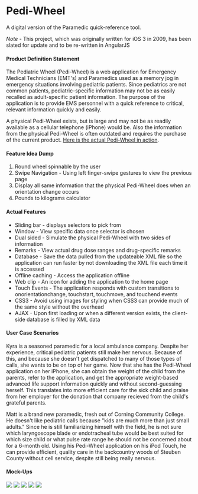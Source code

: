 # Pedi-Wheel
A digital version of the Paramedic quick-reference tool.

*Note* - This project, which was originally written for iOS 3 in 2009, has been slated for update and to be re-written in AngularJS

#### Product Definition Statement
The Pediatric Wheel (Pedi-Wheel) is a web application for Emergency Medical Technicians (EMT's) and Paramedics used as a memory jog in emergency situations involving pediatric patients. Since pediatrics are not common patients, pediatric-specific information may not be as easily recalled as adult-specific patient information. The purpose of the application is to provide EMS personnel with a quick reference to critical, relevant information quickly and easily.

A physical Pedi-Wheel exists, but is large and may not be as readily available as a cellular telephone (iPhone) would be. Also the information from the physical Pedi-Wheel is often outdated and requires the purchase of the current product. [Here is the actual Pedi-Wheel in action](https://vimeo.com/8114904).

#### Feature Idea Dump
1. Round wheel spinnable by the user
2. Swipe Navigation - Using left finger-swipe gestures to view the previous page
3. Display all same information that the physical Pedi-Wheel does when an orientation change occurs
4. Pounds to kilograms calculator
  
#### Actual Features
- Sliding bar - displays selectors to pick from
- Window -  View specific data once selector is chosen
- Dual sided - Simulate the physical Pedi-Wheel with two sides of information
- Remarks - View actual drug dose ranges and drug-specific remarks
- Database - Save the data pulled from the updateable XML file so the application can run faster by not downloading the XML file each time it is accessed
- Offline caching - Access the application offline
- Web clip - An icon for adding the application to the home page
- Touch Events - The application responds with custom transitions to onorientationchange, touchstart, touchmove, and touchend events
- CSS3 - Avoid using images for styling when CSS3 can provide much of the same style without the overhead
- AJAX - Upon first loading or when a different version exists, the client-side database is filled by XML data

#### User Case Scenarios
Kyra is a seasoned paramedic for a local ambulance company. Despite her experience, critical pediatric patients still make her nervous. Because of this, and because she doesn't get dispatched to many of those types of calls, she wants to be on top of her game. Now that she has the Pedi-Wheel application on her iPhone, she can obtain the weight of the child from the parents, refer to the application, and get the appropriate weight-based advanced life support information quickly and without second-guessing herself. This translates into more efficient care for the sick child and praise from her employer for the donation that company recieved from the child's grateful parents.

Matt is a brand new paramedic, fresh out of Corning Community College. He doesn't like pediatric calls because "kids are much more than just small adults." Since he is still familiarizing himself with the field, he is not sure which laryngoscope blade or endotracheal tube would be best suited for which size child or what pulse rate range he should not be concerned about for a 6-month old. Using his Pedi-Wheel application on his iPod Touch, he can provide efficient, quality care in the backcountry woods of Steuben County without cell service, despite still being really nervous.

#### Mock-Ups
![](images/mock0.png)
![](images/mock1.png)
![](images/mock2.png)
![](images/mock3.png)
![](images/mock4.png)
